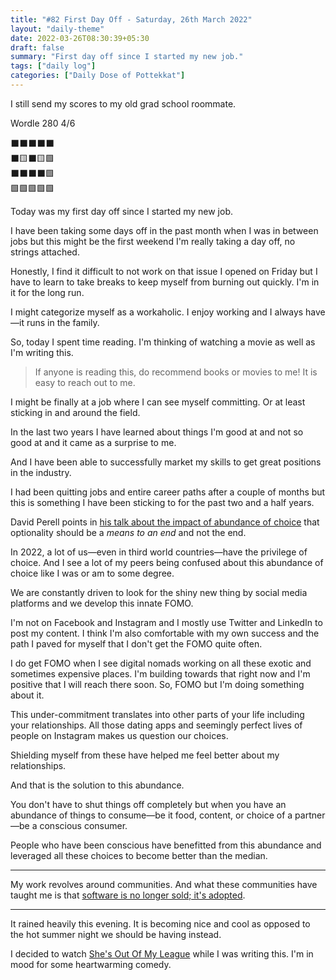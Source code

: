 ```yaml
---
title: "#82 First Day Off - Saturday, 26th March 2022"
layout: "daily-theme"
date: 2022-03-26T08:30:39+05:30
draft: false
summary: "First day off since I started my new job."
tags: ["daily log"]
categories: ["Daily Dose of Pottekkat"]
---
```


I still send my scores to my old grad school roommate.

Wordle 280 4/6

⬛⬛⬛⬛⬛\
⬛🟨⬛🟨🟩\
⬛⬛⬛⬛🟩\
🟩🟩🟩🟩🟩

Today was my first day off since I started my new job.

I have been taking some days off in the past month when I was in between jobs but this might be the first weekend I'm really taking a day off, no strings attached.

Honestly, I find it difficult to not work on that issue I opened on Friday but I have to learn to take breaks to keep myself from burning out quickly. I'm in it for the long run.

I might categorize myself as a workaholic. I enjoy working and I always have—it runs in the family.

So, today I spent time reading. I'm thinking of watching a movie as well as I'm writing this.

> If anyone is reading this, do recommend books or movies to me! It is easy to reach out to me.

I might be finally at a job where I can see myself committing. Or at least sticking in and around the field.

In the last two years I have learned about things I'm good at and not so good at and it came as a surprise to me.

And I have been able to successfully market my skills to get great positions in the industry.

I had been quitting jobs and entire career paths after a couple of months but this is something I have been sticking to for the past two and a half years.

David Perell points in [his talk about the impact of abundance of choice](https://www.youtube.com/watch?v=kdWahlTc3JE) that optionality should be a _means to an end_ and not the end.

In 2022, a lot of us—even in third world countries—have the privilege of choice. And I see a lot of my peers being confused about this abundance of choice like I was or am to some degree.

We are constantly driven to look for the shiny new thing by social media platforms and we develop this innate FOMO.

I'm not on Facebook and Instagram and I mostly use Twitter and LinkedIn to post my content. I think I'm also comfortable with my own success and the path I paved for myself that I don't get the FOMO quite often.

I do get FOMO when I see digital nomads working on all these exotic and sometimes expensive places. I'm building towards that right now and I'm positive that I will reach there soon. So, FOMO but I'm doing something about it.

This under-commitment translates into other parts of your life including your relationships. All those dating apps and seemingly perfect lives of people on Instagram makes us question our choices.

Shielding myself from these have helped me feel better about my relationships.

And that is the solution to this abundance.

You don't have to shut things off completely but when you have an abundance of things to consume—be it food, content, or choice of a partner—be a conscious consumer.

People who have been conscious have benefitted from this abundance and leveraged all these choices to become better than the median.

---

My work revolves around communities. And what these communities have taught me is that [software is no longer sold\; it\'s adopted](https://orbit.love/blog/software-is-no-longer-sold-its-adopted).

---

It rained heavily this evening. It is becoming nice and cool as opposed to the hot summer night we should be having instead.

I decided to watch [She\'s Out Of My League](https://www.imdb.com/title/tt0815236/) while I was writing this. I'm in mood for some heartwarming comedy.
